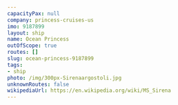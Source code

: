 ```yaml
---
capacityPax: null
company: princess-cruises-us
imo: 9187899
layout: ship
name: Ocean Princess
outOfScope: true
routes: []
slug: ocean-princess-9187899
tags:
- ship
photo: /img/300px-Sirenaargostoli.jpg
unknownRoutes: false
wikipediaUrl: https://en.wikipedia.org/wiki/MS_Sirena
---
```

